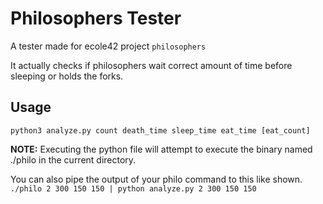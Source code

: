 # Philosophers Tester
A tester made for ecole42 project `philosophers`

It actually checks if philosophers wait correct amount of time
before sleeping or holds the forks.

## Usage
`python3 analyze.py count death_time sleep_time eat_time [eat_count]`

**NOTE:**
Executing the python file will attempt to execute the binary named ./philo
in the current directory.
	
You can also pipe the output of your philo command to this like shown.
`./philo 2 300 150 150 | python analyze.py 2 300 150 150`
